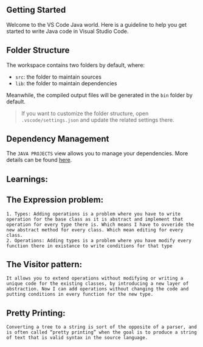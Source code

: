 ## Getting Started

Welcome to the VS Code Java world. Here is a guideline to help you get started to write Java code in Visual Studio Code.

## Folder Structure

The workspace contains two folders by default, where:

- `src`: the folder to maintain sources
- `lib`: the folder to maintain dependencies

Meanwhile, the compiled output files will be generated in the `bin` folder by default.

> If you want to customize the folder structure, open `.vscode/settings.json` and update the related settings there.

## Dependency Management

The `JAVA PROJECTS` view allows you to manage your dependencies. More details can be found [here](https://github.com/microsoft/vscode-java-dependency#manage-dependencies).

## Learnings:

## The Expression problem:
    1. Types: Adding operations is a problem where you have to write operation for the base class as it is abstract and implement that operation for every type there is. Which means I have to ovveride the new abstract method for every class. Which mean editing for every class. 
    2. Operations: Adding types is a problem where you have modify every function there in existance to write conditions for that type
## The Visitor pattern:
    It allows you to extend operations without modifying or writing a unique code for the existing classes, by introducing a new layer of abstraction. Now I can add operations without changing the code and putting conditions in every function for the new type.
## Pretty Printing:
    Converting a tree to a string is sort of the opposite of a parser, and is often called “pretty printing” when the goal is to produce a string of text that is valid syntax in the source language.